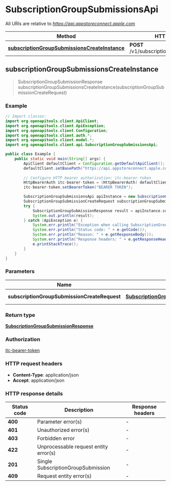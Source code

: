 # SubscriptionGroupSubmissionsApi

All URIs are relative to *https://api.appstoreconnect.apple.com*

| Method | HTTP request | Description |
|------------- | ------------- | -------------|
| [**subscriptionGroupSubmissionsCreateInstance**](SubscriptionGroupSubmissionsApi.md#subscriptionGroupSubmissionsCreateInstance) | **POST** /v1/subscriptionGroupSubmissions |  |



## subscriptionGroupSubmissionsCreateInstance

> SubscriptionGroupSubmissionResponse subscriptionGroupSubmissionsCreateInstance(subscriptionGroupSubmissionCreateRequest)



### Example

```java
// Import classes:
import org.openapitools.client.ApiClient;
import org.openapitools.client.ApiException;
import org.openapitools.client.Configuration;
import org.openapitools.client.auth.*;
import org.openapitools.client.model.*;
import org.openapitools.client.api.SubscriptionGroupSubmissionsApi;

public class Example {
    public static void main(String[] args) {
        ApiClient defaultClient = Configuration.getDefaultApiClient();
        defaultClient.setBasePath("https://api.appstoreconnect.apple.com");
        
        // Configure HTTP bearer authorization: itc-bearer-token
        HttpBearerAuth itc-bearer-token = (HttpBearerAuth) defaultClient.getAuthentication("itc-bearer-token");
        itc-bearer-token.setBearerToken("BEARER TOKEN");

        SubscriptionGroupSubmissionsApi apiInstance = new SubscriptionGroupSubmissionsApi(defaultClient);
        SubscriptionGroupSubmissionCreateRequest subscriptionGroupSubmissionCreateRequest = new SubscriptionGroupSubmissionCreateRequest(); // SubscriptionGroupSubmissionCreateRequest | SubscriptionGroupSubmission representation
        try {
            SubscriptionGroupSubmissionResponse result = apiInstance.subscriptionGroupSubmissionsCreateInstance(subscriptionGroupSubmissionCreateRequest);
            System.out.println(result);
        } catch (ApiException e) {
            System.err.println("Exception when calling SubscriptionGroupSubmissionsApi#subscriptionGroupSubmissionsCreateInstance");
            System.err.println("Status code: " + e.getCode());
            System.err.println("Reason: " + e.getResponseBody());
            System.err.println("Response headers: " + e.getResponseHeaders());
            e.printStackTrace();
        }
    }
}
```

### Parameters


| Name | Type | Description  | Notes |
|------------- | ------------- | ------------- | -------------|
| **subscriptionGroupSubmissionCreateRequest** | [**SubscriptionGroupSubmissionCreateRequest**](SubscriptionGroupSubmissionCreateRequest.md)| SubscriptionGroupSubmission representation | |

### Return type

[**SubscriptionGroupSubmissionResponse**](SubscriptionGroupSubmissionResponse.md)

### Authorization

[itc-bearer-token](../README.md#itc-bearer-token)

### HTTP request headers

- **Content-Type**: application/json
- **Accept**: application/json

### HTTP response details
| Status code | Description | Response headers |
|-------------|-------------|------------------|
| **400** | Parameter error(s) |  -  |
| **401** | Unauthorized error(s) |  -  |
| **403** | Forbidden error |  -  |
| **422** | Unprocessable request entity error(s) |  -  |
| **201** | Single SubscriptionGroupSubmission |  -  |
| **409** | Request entity error(s) |  -  |

